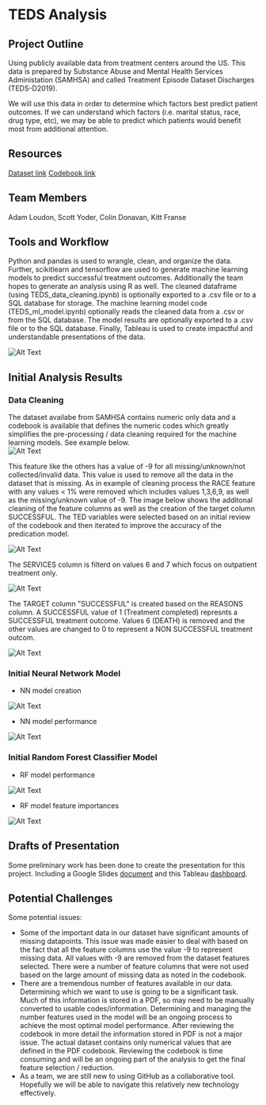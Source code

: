 # TEDS Analysis

## Project Outline
Using publicly available data from treatment centers around the US. This data is prepared by Substance Abuse and Mental Health Services Administation (SAMHSA) and called Treatment Episode Dataset Discharges (TEDS-D2019). 

We will use this data in order to determine which factors best predict patient outcomes. If we can understand which factors (i.e. marital status, race, drug type, etc), we may be able to predict which patients would benefit most from additional attention.  

## Resources
[Dataset link](https://www.datafiles.samhsa.gov/dataset/teds-d-2019-ds0001-teds-d-2019-ds0001)
[Codebook link](https://github.com/loudonadam/TEDS_Analysis/blob/scott/Resources/TEDS-D-2019-DS0001-info-codebook_V1.docx)

## Team Members
Adam Loudon, Scott Yoder, Colin Donavan, Kitt Franse

## Tools and Workflow
Python and pandas is used to wrangle, clean, and organize the data. Further, scikitlearn and tensorflow are used to generate machine learning models to predict successful treatment outcomes. Additionally the team hopes to generate an analysis using R as well.  The cleaned dataframe (using TEDS_data_cleaning.ipynb) is optionally exported to a .csv file or to a SQL database for storage.  The machine learning model code (TEDS_ml_model.ipynb) optionally reads the cleaned data from a .csv or from the SQL database.  The model results are optionally exported to a .csv file or to the SQL database.  Finally, Tableau is used to create impactful and understandable presentations of the data.  

![Alt Text](Resources/Images/TEDS_Analysis_Workflow.png)

## Initial Analysis Results
### Data Cleaning
The dataset availabe from SAMHSA contains numeric only data and a codebook is available that defines the numeric codes which greatly simplifies the pre-processing / data cleaning required for the machine learning models.  See example below.   
![Alt Text](Resources/Images/RACE_feature.png)

This feature like the others has a value of -9 for all missing/unknown/not collected/invalid data.  This value is used to remove all the data in the dataset that is missing.  As in example of cleaning process the RACE feature with any values < 1% were removed which includes values 1,3,6,9, as well as the missing/unknown value of -9.  The image below shows the additonal cleaning of the feature columns as well as the creation of the target column SUCCESSFUL. The TED variables were selected based on an initial review of the codebook and then iterated to improve the accuracy of the predication model. 

![Alt Text](Resources/Images/Data_Cleaning.png)

The SERVICES column is filterd on values 6 and 7 which focus on outpatient treatment only.

![Alt Text](Resources/Images/SERVICES_feature.png)

The TARGET column "SUCCESSFUL" is created based on the REASONS column. A SUCCESSFUL value of 1 (Treatment completed) represnts a SUCCESSFUL treatment outcome.  Values 6 (DEATH) is removed and the other values are changed to 0 to represent a NON SUCCESSFUL treatment outcom. 

![Alt Text](Resources/Images/REASON_feature.png)

### Initial Neural Network Model

- NN model creation

![Alt Text](Resources/Images/NN_model.png)

- NN model performance

![Alt Text](Resources/Images/NN_model_result_1.png)

### Initial Random Forest Classifier Model

- RF model performance

![Alt Text](Resources/Images/Model_result_1.png)

- RF model feature importances

![Alt Text](Resources/Images/Feature_importance_pie.png)

## Drafts of Presentation
Some preliminary work has been done to create the presentation for this project. Including a Google Slides [document](https://docs.google.com/presentation/d/1xxn2C3Z-MkE-vdw5f6fMtGrpJwCFIwu-_7JIMBB3tTE/edit?usp=sharing) and this Tableau [dashboard](https://public.tableau.com/app/profile/adam.loudon/viz/TEDS_Analysis-Dashboard/Dashboard1?publish=yes).

## Potential Challenges
Some potential issues:
-   Some of the important data in our dataset have significant amounts of missing datapoints.  This issue was made easier to deal with based on the fact that all the feature columns use the value -9 to represent missing data.  All values with -9 are removed from the dataset features selected.  There were a number of feature columns that were not used based on the large amount of missing data as noted in the codebook.  
-   There are a tremendous number of features available in our data. Determining which we want to use is going to be a significant task. Much of this information is stored in a PDF, so may need to be manually converted to usable codes/information.  Determining and managing the number features used in the model will be an ongoing process to achieve the most optimal model performance.  After reviewing the codebook in more detail the information stored in PDF is not a major issue.  The actual dataset contains only numerical values that are defined in the PDF codebook.  Reviewing the codebook is time consuming and will be an ongoing part of the analysis to get the final feature selection / reduction.  
-   As a team, we are still new to using GitHub as a collaborative tool. Hopefully we will be able to navigate this relatively new technology effectively. 
